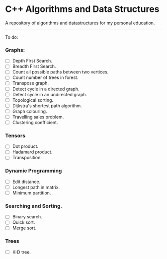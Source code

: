 # C++ Algorithms and Data Structures

A repository of algorithms and datastructures for my personal education.

----------------

To do:

### Graphs:
- [ ] Depth First Search.
- [ ] Breadth First Search.
- [ ] Count all possible paths between two vertices.
- [ ] Count number of trees in forest.
- [ ] Transpose graph.
- [ ] Detect cycle in a directed graph.
- [ ] Detect cycle in an undirected graph.
- [ ] Topological sorting.
- [ ] Dijkstra's shortest path algorithm.
- [ ] Graph colouring.
- [ ] Travelling sales problem.
- [ ] Clustering coefficient.

### Tensors
- [ ] Dot product.
- [ ] Hadamard product.
- [ ] Transposition.

### Dynamic Programming
- [ ] Edit distance.
- [ ] Longest path in matrix.
- [ ] Minimum partition.

### Searching and Sorting.
- [ ] Binary search.
- [ ] Quick sort.
- [ ] Merge sort.

### Trees
- [ ] K-D tree.
